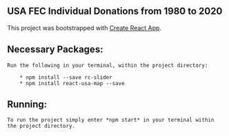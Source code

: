 ## USA FEC Individual Donations from 1980 to 2020

This project was bootstrapped with [Create React App](https://github.com/facebook/create-react-app).

## Necessary Packages:

    Run the following in your terminal, within the project directory:

        * npm install --save rc-slider
        * npm install react-usa-map --save
## Running:

    To run the project simply enter *npm start* in your terminal within the project directory.